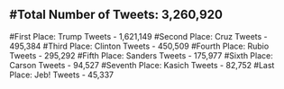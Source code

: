 #Total Number of Tweets: 3,260,920 
---
#First Place: Trump Tweets - 1,621,149
#Second Place: Cruz Tweets - 495,384
#Third Place: Clinton Tweets - 450,509
#Fourth Place: Rubio Tweets - 295,292
#Fifth Place: Sanders Tweets - 175,977
#Sixth Place: Carson Tweets - 94,527
#Seventh Place: Kasich Tweets - 82,752
#Last Place: Jeb! Tweets - 45,337
